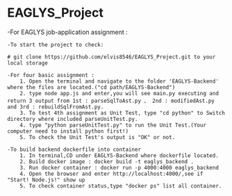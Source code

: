 # EAGLYS_Project

-For EAGLYS job-application assignment : 

    -To start the project to check:

    # git clone https://github.com/elvis8546/EAGLYS_Project.git to your local storage

    -For four basic assignment : 
        1. Open the terminal and navigate to the folder 'EAGLYS-Backend' where the files are located.("cd path/EAGLYS-Backend")
        2. type node app.js and enter,you will see main.py executing and return 3 output from 1st : parseSqlToAst.py 、 2nd : modifiedAst.py and 3rd : rebuildSqlFromAst.py.
        3. To test 4th assignment as Unit Test, type "cd python" to Switch directory where included parseUnitTest.py.
        4. type "python parseUnitTest.py" to run the Unit Test.(Your computer need to install python first!)
        5. To check the Unit Test's output is "OK" or not.

    -To build backend dockerfile into container
        1. In terminal,CD under EAGLYS-Backend where dockerfile located.
        2. Build docker image : docker build -t eaglys_backend .
        3. Run docker container : docker run -p 4000:4000 eaglys_backend 
        4. Open the browser and enter http://localhost:4000/,see if "Start! Node.js!" show up
        5. To check container status,type "docker ps" list all container.
      